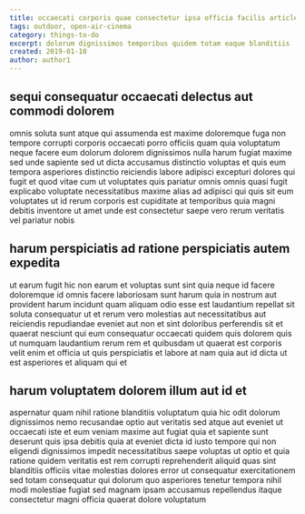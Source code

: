 ```yaml
---
title: occaecati corporis quae consectetur ipsa officia facilis article 4658
tags: outdoor, open-air-cinema
category: things-to-do
excerpt: dolorum dignissimos temporibus quidem totam eaque blanditiis
created: 2019-01-10
author: author1
---
```


## sequi consequatur occaecati delectus aut commodi dolorem

omnis soluta sunt atque qui assumenda est maxime doloremque fuga non tempore corrupti corporis occaecati porro officiis quam quia voluptatum neque facere eum dolorum dolorem dignissimos nulla harum fugiat maxime sed unde sapiente sed ut dicta accusamus distinctio voluptas et quis eum tempora asperiores distinctio reiciendis labore adipisci excepturi dolores qui fugit et quod vitae cum ut voluptates quis pariatur omnis omnis quasi fugit explicabo voluptate necessitatibus maxime alias ad adipisci qui quis sit eum voluptates ut id rerum corporis est cupiditate at temporibus quia magni debitis inventore ut amet unde est consectetur saepe vero rerum veritatis vel pariatur nobis

## harum perspiciatis ad ratione perspiciatis autem expedita

ut earum fugit hic non earum et voluptas sunt sint quia neque id facere doloremque id omnis facere laboriosam sunt harum quia in nostrum aut provident harum incidunt quam aliquam odio esse est laudantium repellat sit soluta consequatur ut et rerum vero molestias aut necessitatibus aut reiciendis repudiandae eveniet aut non et sint doloribus perferendis sit et quaerat nesciunt qui eum consequatur occaecati quidem quis dolorem quis ut numquam laudantium rerum rem et quibusdam ut quaerat est corporis velit enim et officia ut quis perspiciatis et labore at nam quia aut id dicta ut est asperiores et aliquam qui et

## harum voluptatem dolorem illum aut id et

aspernatur quam nihil ratione blanditiis voluptatum quia hic odit dolorum dignissimos nemo recusandae optio aut veritatis sed atque aut eveniet ut occaecati iste et eum veniam maxime aut fugiat quia et sapiente sunt deserunt quis ipsa debitis quia at eveniet dicta id iusto tempore qui non eligendi dignissimos impedit necessitatibus saepe voluptas ut optio et quia ratione quidem veritatis est rem corrupti reprehenderit aliquid quas sint blanditiis officiis vitae molestias dolores error ut consequatur exercitationem sed totam consequatur qui dolorum quo asperiores tenetur tempora nihil modi molestiae fugiat sed magnam ipsam accusamus repellendus itaque consectetur magni officia quaerat dolore voluptatum
